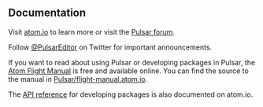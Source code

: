 ## Documentation

Visit [atom.io](https://atom.io) to learn more or visit the [Pulsar forum](https://github.com/atom/Pulsar/discussions).

Follow [@PulsarEditor](https://twitter.com/Pulsareditor) on Twitter for important
announcements.

If you want to read about using Pulsar or developing packages in Pulsar, the [Atom Flight Manual](https://flight-manual.atom.io) is free and available online. You can find the source to the manual in [Pulsar/flight-manual.atom.io](https://github.com/atom/flight-manual.atom.io).

The [API reference](https://atom.io/docs/api) for developing packages is also documented on atom.io.